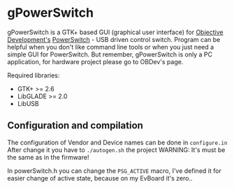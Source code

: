 gPowerSwitch
============

gPowerSwitch is a GTK+ based GUI (graphical user interface) for [Objective Development's](http://obdev.at) [PowerSwitch](http://www.obdev.at/products/vusb/powerswitch.html) - USB driven control switch. Program can be helpful when you don't like command line tools or when you just need a simple GUI for PowerSwitch. But remember, gPowerSwitch is only a PC application, for hardware project please go to OBDev's page.

Required libraries:
* GTK+ >= 2.6
* LibGLADE >= 2.0
* LibUSB


## Configuration and compilation ###

The configuration of Vendor and Device names can be done in `configure.in`
After change it you have to `./autogen.sh` the project
WARNING: It's must be the same as in the firmware!

In powerSwitch.h you can change the `PSG_ACTIVE` macro, I've defined it for easier
change of active state, because on my EvBoard it's zero..
